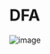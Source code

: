 # DFA
![image](https://github.com/Jimmy01240397/CTF-writeup/assets/57281249/5ee0e4a5-db9c-42b5-aeb6-76de57089da3)
